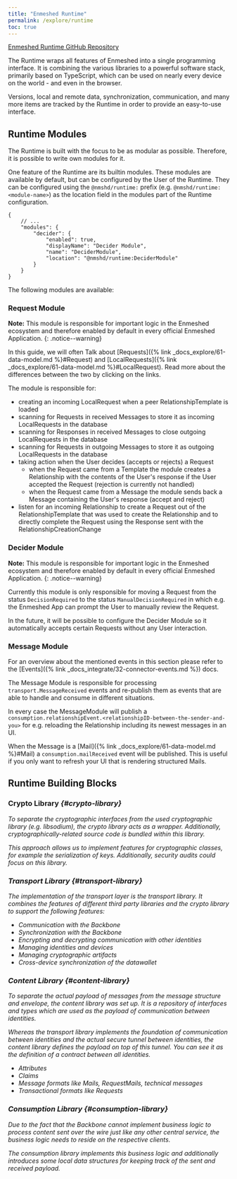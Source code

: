 ```yaml
---
title: "Enmeshed Runtime"
permalink: /explore/runtime
toc: true
---
```


[Enmeshed Runtime GitHub Repository](https://github.com/nmshd/cns-runtime)

The Runtime wraps all features of Enmeshed into a single programming interface. It is combining the various libraries to a powerful software stack, primarily based on TypeScript, which can be used on nearly every device on the world - and even in the browser.

Versions, local and remote data, synchronization, communication, and many more items are tracked by the Runtime in order to provide an easy-to-use interface.

## Runtime Modules

The Runtime is built with the focus to be as modular as possible. Therefore, it is possible to write own modules for it.

One feature of the Runtime are its builtin modules. These modules are available by default, but can be configured by the User of the Runtime. They can be configured using the `@nmshd/runtime:` prefix (e.g. `@nmshd/runtime:<module-name>`) as the location field in the modules part of the Runtime configuration.

```jsonc
{
    // ...
    "modules": {
        "decider": {
            "enabled": true,
            "displayName": "Decider Module",
            "name": "DeciderModule",
            "location": "@nmshd/runtime:DeciderModule"
        }
    }
}
```

The following modules are available:

### Request Module

**Note:** This module is responsible for important logic in the Enmeshed ecosystem and therefore enabled by default in every official Enmeshed Application.
{: .notice--warning}

In this guide, we will often Talk about [Requests]({% link _docs_explore/61-data-model.md %}#Request) and [LocalRequests]({% link _docs_explore/61-data-model.md %}#LocalRequest). Read more about the differences between the two by clicking on the links.

The module is responsible for:

-   creating an incoming LocalRequest when a peer RelationshipTemplate is loaded
-   scanning for Requests in received Messages to store it as incoming LocalRequests in the database
-   scanning for Responses in received Messages to close outgoing LocalRequests in the database
-   scanning for Requests in outgoing Messages to store it as outgoing LocalRequests in the database
-   taking action when the User decides (accepts or rejects) a Request
    -   when the Request came from a Template the module creates a Relationship with the contents of the User's response if the User accepted the Request (rejection is currently not handled)
    -   when the Request came from a Message the module sends back a Message containing the User's response (accept and reject)
-   listen for an incoming Relationship to create a Request out of the RelationshipTemplate that was used to create the Relationship and to directly complete the Request using the Response sent with the RelationshipCreationChange

### Decider Module

**Note:** This module is responsible for important logic in the Enmeshed ecosystem and therefore enabled by default in every official Enmeshed Application.
{: .notice--warning}

Currently this module is only responsible for moving a Request from the status `DecisionRequired` to the status `ManualDecisionRequired` in which e.g. the Enmeshed App can prompt the User to manually review the Request.

In the future, it will be possible to configure the Decider Module so it automatically accepts certain Requests without any User interaction.

### Message Module

For an overview about the mentioned events in this section please refer to the [Events]({% link _docs_integrate/32-connector-events.md %}) docs.

The Message Module is responsible for processing `transport.MessageReceived` events and re-publish them as events that are able to handle and consume in different situations.

In every case the MessageModule will publish a `consumption.relationshipEvent.<relationshipID-between-the-sender-and-you>` for e.g. reloading the Relationship including its newest messages in an UI.

When the Message is a [Mail]({% link _docs_explore/61-data-model.md %}#Mail) a `consumption.mailReceived` event will be published. This is useful if you only want to refresh your UI that is rendering structured Mails.

## Runtime Building Blocks

### Crypto Library <a href="https://github.com/nmshd/cns-crypto"><i class="fab fa-fw fa-github"/></a> {#crypto-library}

To separate the cryptographic interfaces from the used cryptographic library (e.g. libsodium), the crypto library acts as a wrapper. Additionally, cryptographically-related source code is bundled within this library.

This approach allows us to implement features for cryptographic classes, for example the serialization of keys. Additionally, security audits could focus on this library.

### Transport Library <a href="https://github.com/nmshd/cns-transport"><i class="fab fa-fw fa-github"/></a> {#transport-library}

The implementation of the transport layer is the transport library. It combines the features of different third party libraries and the crypto library to support the following features:

-   Communication with the Backbone
-   Synchronization with the Backbone
-   Encrypting and decrypting communication with other identities
-   Managing identities and devices
-   Managing cryptographic artifacts
-   Cross-device synchronization of the datawallet

### Content Library <a href="https://github.com/nmshd/cns-content"><i class="fab fa-fw fa-github"/></a> {#content-library}

To separate the actual payload of messages from the message structure and envelope, the content library was set up. It is a repository of interfaces and types which are used as the payload of communication between identities.

Whereas the transport library implements the foundation of communication between identities and the actual secure tunnel between identities, the content library defines the payload on top of this tunnel. You can see it as the definition of a contract between all identities.

-   Attributes
-   Claims
-   Message formats like Mails, RequestMails, technical messages
-   Transactional formats like Requests

### Consumption Library <a href="https://github.com/nmshd/cns-consumption"><i class="fab fa-fw fa-github"/></a> {#consumption-library}

Due to the fact that the Backbone cannot implement business logic to process content sent over the wire just like any other central service, the business logic needs to reside on the respective clients.

The consumption library implements this business logic and additionally introduces some local data structures for keeping track of the sent and received payload.
